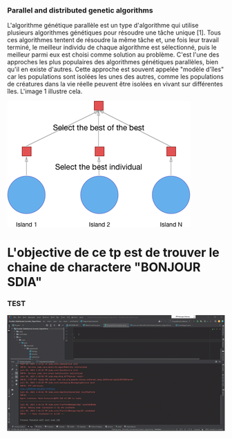 <h3>Parallel and distributed genetic algorithms</h3>
<p> 
L'algorithme génétique parallèle est un type d'algorithme qui utilise plusieurs algorithmes génétiques pour résoudre une tâche 
unique [1]. Tous ces algorithmes tentent de résoudre la même tâche et, une fois leur travail terminé, 
le meilleur individu de chaque algorithme est sélectionné, puis le meilleur parmi eux est choisi comme solution au problème. 
C'est l'une des approches les plus populaires des algorithmes génétiques parallèles, bien qu'il en existe d'autres.
Cette approche est souvent appelée "modèle d'îles" car les populations sont isolées les unes des autres, 
comme les populations de
créatures dans la vie réelle peuvent être isolées en vivant sur différentes îles. L'image 1 illustre cela.

</p>
<img src="CAPTURES/img1.png">
<h1>L'objective de ce tp est de trouver le chaine de charactere "BONJOUR SDIA" </h1>
<h3>TEST</h3>
<img src="CAPTURES/test.gif">





